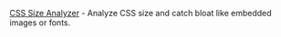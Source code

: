 [CSS Size Analyzer](https://www.debugbear.com/css-size-analyzer?utm_source=tldrwebdev) - Analyze CSS size and catch bloat like embedded images or fonts.